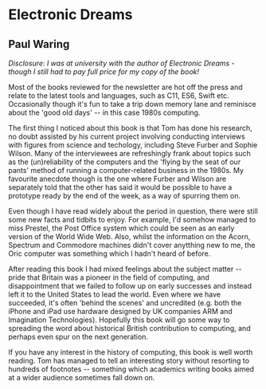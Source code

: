 # Electronic Dreams

## Paul Waring

*Disclosure: I was at university with the author of Electronic Dreams - though
I still had to pay full price for my copy of the book!*

Most of the books reviewed for the newsletter are hot off the press and relate
to the latest tools and languages, such as C11, ES6, Swift etc. Occasionally
though it's fun to take a trip down memory lane and reminisce about the 'good
old days' -- in this case 1980s computing.

The first thing I noticed about this book is that Tom has done his research, no
doubt assisted by his current project involving conducting interviews with figures
from science and techology, including Steve Furber and Sophie Wilson. Many of
the interviewees are refreshingly frank about topics such as the (un)reliability
of the computers and the 'flying by the seat of our pants' method of running a
computer-related business in the 1980s. My favourite anecdote though is
the one where Furber and Wilson are separately told that the other has said
it would be possible to have a prototype ready by the end of the week, as a way
of spurring them on.

Even though I have read widely about the period in question, there were still
some new facts and tidbits to enjoy. For example, I'd somehow managed to miss
Prestel, the Post Office system which could be seen as an early version of
the World Wide Web. Also, whilst the information on the Acorn, Spectrum and
Commodore machines didn't cover anytthing new to me, the Oric computer was
something which I hadn't heard of before.

After reading this book I had mixed feelings about the subject matter -- pride
that Britain was a pioneer in the field of computing, and disappointment
that we failed to follow up on early successes and instead left it to the
United States to lead the world. Even where we have succeeded, it's often
'behind the scenes' and uncredited (e.g. both the iPhone and iPad use hardware
designed by UK companies ARM and Imagination Technologies). Hopefully this book
will go some way to spreading the word about historical British contribution to
computing, and perhaps even spur on the next generation.

If you have any interest in the history of computing, this book is well worth
reading. Tom has managed to tell an interesting story without resorting to
hundreds of footnotes -- something which academics writing books aimed at a
wider audience sometimes fall down on.
